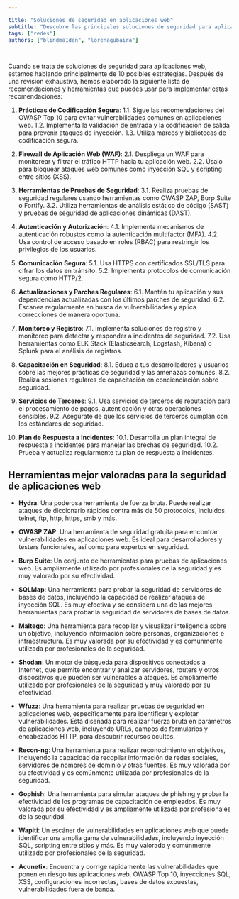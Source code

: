 ```yaml
---

title: "Soluciones de seguridad en aplicaciones web"
subtitle: "Descubre las principales soluciones de seguridad para aplicaciones web: desde Cloudflare hasta Mimecast, protege tu negocio contra amenazas cibernéticas."
tags: ["redes"]
authors: ["blindma1den", "lorenagubaira"]

---
```


Cuando se trata de soluciones de seguridad para aplicaciones web, estamos hablando principalmente de 10 posibles estrategias. Después de una revisión exhaustiva, hemos elaborado la siguiente lista de recomendaciones y herramientas que puedes usar para implementar estas recomendaciones:

1. **Prácticas de Codificación Segura**:
    1.1. Sigue las recomendaciones del OWASP Top 10 para evitar vulnerabilidades comunes en aplicaciones web.
    1.2. Implementa la validación de entrada y la codificación de salida para prevenir ataques de inyección.
    1.3. Utiliza marcos y bibliotecas de codificación segura.

2. **Firewall de Aplicación Web (WAF)**:
    2.1. Despliega un WAF para monitorear y filtrar el tráfico HTTP hacia tu aplicación web.
    2.2. Úsalo para bloquear ataques web comunes como inyección SQL y scripting entre sitios (XSS).

3. **Herramientas de Pruebas de Seguridad**:
    3.1. Realiza pruebas de seguridad regulares usando herramientas como OWASP ZAP, Burp Suite o Fortify.
    3.2. Utiliza herramientas de análisis estático de código (SAST) y pruebas de seguridad de aplicaciones dinámicas (DAST).

4. **Autenticación y Autorización**:
    4.1. Implementa mecanismos de autenticación robustos como la autenticación multifactor (MFA).
    4.2. Usa control de acceso basado en roles (RBAC) para restringir los privilegios de los usuarios.

5. **Comunicación Segura**:
    5.1. Usa HTTPS con certificados SSL/TLS para cifrar los datos en tránsito.
    5.2. Implementa protocolos de comunicación segura como HTTP/2.

6. **Actualizaciones y Parches Regulares**:
    6.1. Mantén tu aplicación y sus dependencias actualizadas con los últimos parches de seguridad.
    6.2. Escanea regularmente en busca de vulnerabilidades y aplica correcciones de manera oportuna.

7. **Monitoreo y Registro**:
    7.1. Implementa soluciones de registro y monitoreo para detectar y responder a incidentes de seguridad.
    7.2. Usa herramientas como ELK Stack (Elasticsearch, Logstash, Kibana) o Splunk para el análisis de registros.

8. **Capacitación en Seguridad**:
    8.1. Educa a tus desarrolladores y usuarios sobre las mejores prácticas de seguridad y las amenazas comunes.
    8.2. Realiza sesiones regulares de capacitación en concienciación sobre seguridad.

9. **Servicios de Terceros**:
    9.1. Usa servicios de terceros de reputación para el procesamiento de pagos, autenticación y otras operaciones sensibles.
    9.2. Asegúrate de que los servicios de terceros cumplan con los estándares de seguridad.

10. **Plan de Respuesta a Incidentes**:
    10.1. Desarrolla un plan integral de respuesta a incidentes para manejar las brechas de seguridad.
    10.2. Prueba y actualiza regularmente tu plan de respuesta a incidentes.

## Herramientas mejor valoradas para la seguridad de aplicaciones web

- **Hydra**: Una poderosa herramienta de fuerza bruta. Puede realizar ataques de diccionario rápidos contra más de 50 protocolos, incluidos telnet, ftp, http, https, smb y más.

- **OWASP ZAP**: Una herramienta de seguridad gratuita para encontrar vulnerabilidades en aplicaciones web. Es ideal para desarrolladores y testers funcionales, así como para expertos en seguridad.

- **Burp Suite**: Un conjunto de herramientas para pruebas de aplicaciones web. Es ampliamente utilizado por profesionales de la seguridad y es muy valorado por su efectividad.

- **SQLMap**: Una herramienta para probar la seguridad de servidores de bases de datos, incluyendo la capacidad de realizar ataques de inyección SQL. Es muy efectiva y se considera una de las mejores herramientas para probar la seguridad de servidores de bases de datos.

- **Maltego**: Una herramienta para recopilar y visualizar inteligencia sobre un objetivo, incluyendo información sobre personas, organizaciones e infraestructura. Es muy valorada por su efectividad y es comúnmente utilizada por profesionales de la seguridad.

- **Shodan**: Un motor de búsqueda para dispositivos conectados a Internet, que permite encontrar y analizar servidores, routers y otros dispositivos que pueden ser vulnerables a ataques. Es ampliamente utilizado por profesionales de la seguridad y muy valorado por su efectividad.

- **Wfuzz**: Una herramienta para realizar pruebas de seguridad en aplicaciones web, específicamente para identificar y explotar vulnerabilidades. Está diseñada para realizar fuerza bruta en parámetros de aplicaciones web, incluyendo URLs, campos de formularios y encabezados HTTP, para descubrir recursos ocultos.

- **Recon-ng**: Una herramienta para realizar reconocimiento en objetivos, incluyendo la capacidad de recopilar información de redes sociales, servidores de nombres de dominio y otras fuentes. Es muy valorada por su efectividad y es comúnmente utilizada por profesionales de la seguridad.

- **Gophish**: Una herramienta para simular ataques de phishing y probar la efectividad de los programas de capacitación de empleados. Es muy valorada por su efectividad y es ampliamente utilizada por profesionales de la seguridad.

- **Wapiti**: Un escáner de vulnerabilidades en aplicaciones web que puede identificar una amplia gama de vulnerabilidades, incluyendo inyección SQL, scripting entre sitios y más. Es muy valorado y comúnmente utilizado por profesionales de la seguridad.

- **Acunetix**: Encuentra y corrige rápidamente las vulnerabilidades que ponen en riesgo tus aplicaciones web. OWASP Top 10, inyecciones SQL, XSS, configuraciones incorrectas, bases de datos expuestas, vulnerabilidades fuera de banda.


